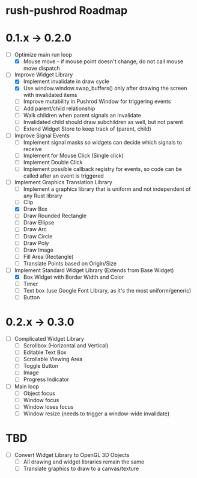 # rush-pushrod Roadmap

# 0.1.x -> 0.2.0

- [ ] Optimize main run loop
  - [x] Mouse move - if mouse point doesn't change, do not call mouse move dispatch
- [ ] Improve Widget Library
  - [x] Implement invalidate in draw cycle
  - [x] Use window.window.swap_buffers() only after drawing the screen with invalidated items
  - [ ] Improve mutability in Pushrod Window for triggering events
  - [ ] Add parent/child relationship
  - [ ] Walk children when parent signals an invalidate
  - [ ] Invalidated child should draw subchildren as well, but not parent
  - [ ] Extend Widget Store to keep track of (parent, child)
- [ ] Improve Signal Events
  - [ ] Implement signal masks so widgets can decide which signals to receive
  - [ ] Implement for Mouse Click (Single click)
  - [ ] Implement Double Click
  - [ ] Implement possible callback registry for events, so code can be called after an event is triggered
- [ ] Implement Graphics Translation Library
  - [ ] Implement a graphics library that is uniform and not independent of any Rust library
  - [ ] Clip
  - [x] Draw Box
  - [ ] Draw Rounded Rectangle
  - [ ] Draw Ellipse
  - [ ] Draw Arc
  - [ ] Draw Circle
  - [ ] Draw Poly
  - [ ] Draw Image
  - [ ] Fill Area (Rectangle)
  - [ ] Translate Points based on Origin/Size
- [ ] Implement Standard Widget Library (Extends from Base Widget)
  - [x] Box Widget with Border Width and Color
  - [ ] Timer
  - [ ] Text box (use Google Font Library, as it's the most uniform/generic)
  - [ ] Button

# 0.2.x -> 0.3.0

- [ ] Complicated Widget Library
  - [ ] Scrollbox (Horizontal and Vertical)
  - [ ] Editable Text Box
  - [ ] Scrollable Viewing Area
  - [ ] Toggle Button
  - [ ] Image
  - [ ] Progress Indicator
- [ ] Main loop
  - [ ] Object focus
  - [ ] Window focus
  - [ ] Window loses focus
  - [ ] Window resize (needs to trigger a window-wide invalidate)

# TBD

- [ ] Convert Widget Library to OpenGL 3D Objects
  - [ ] All drawing and widget libraries remain the same
  - [ ] Translate graphics to draw to a canvas/texture
